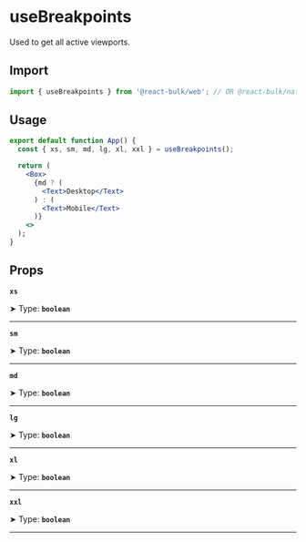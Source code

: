 # useBreakpoints

Used to get all active viewports.

## Import

```jsx
import { useBreakpoints } from '@react-bulk/web'; // OR @react-bulk/native
```

## Usage

```jsx
export default function App() {
  const { xs, sm, md, lg, xl, xxl } = useBreakpoints();

  return (
    <Box>
      {md ? (
        <Text>Desktop</Text>
      ) : (
        <Text>Mobile</Text>
      )}
    <>
  );
}
```

## Props

**`xs`**

➤ Type: **`boolean`** <br/>

---

**`sm`**

➤ Type: **`boolean`** <br/>

---

**`md`**

➤ Type: **`boolean`** <br/>

---

**`lg`**

➤ Type: **`boolean`** <br/>

---

**`xl`**

➤ Type: **`boolean`** <br/>

---

**`xxl`**

➤ Type: **`boolean`** <br/>

---
